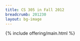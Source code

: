```yaml
---
title: CS 305 in Fall 2012
breadcrumb: 201230
layout: bg-image
---
```

{% include offering/main.html %}
